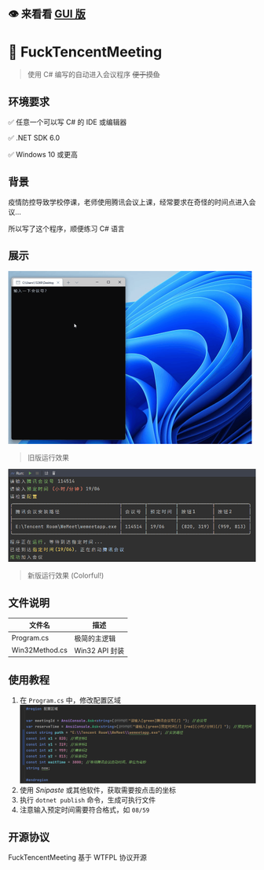 ## 👁️ 来看看 [GUI 版](https://github.com/Yoroion/FuckMeetingPlus)

# 📡 FuckTencentMeeting

> 使用 C# 编写的自动进入会议程序 ~~便于摸鱼~~

## 环境要求

✅ 任意一个可以写 C# 的 IDE 或编辑器

✅ .NET SDK 6.0

✅ Windows 10 或更高

## 背景

疫情防控导致学校停课，老师使用腾讯会议上课，经常要求在奇怪的时间点进入会议...

所以写了这个程序，顺便练习 C# 语言

## 展示

<img src="./Docs/demo.gif" alt="演示" style="zoom: 50%;" />

> 旧版运行效果

<img src="./Docs/Demo2.png" alt="演示" />

> 新版运行效果 (Colorful!)

## 文件说明

| 文件名           | 描述        |
| -----------      |-----------|
| Program.cs       | 极简的主逻辑   |
| Win32Method.cs   | Win32 API 封装 |

## 使用教程
1. 在 `Program.cs` 中，修改配置区域
![Config](./Docs/Config.png)
2. 使用 *Snipaste* 或其他软件，获取需要按点击的坐标
3. 执行 `dotnet publish` 命令，生成可执行文件
4. 注意输入预定时间需要符合格式，如 `08/59`

## 开源协议

FuckTencentMeeting 基于 WTFPL 协议开源
